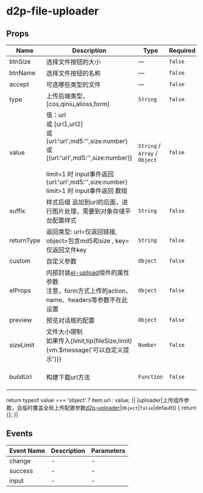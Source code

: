 # d2p-file-uploader

## Props

<!-- @vuese:d2p-file-uploader:props:start -->
|Name|Description|Type|Required|Default|
|---|---|---|---|---|
|btnSize|选择文件按钮的大小|—|`false`|'small'|
|btnName|选择文件按钮的名称|—|`false`|'选择文件'|
|accept|可选哪些类型的文件|—|`false`|-|
|type|上传后端类型，[cos,qiniu,alioss,form]|`String`|`false`|undefined|
|value|值：url<br/>或 [url1,url2]<br/>或 {url:'url',md5:'',size:number}<br/>或 [{url:'url',md5:'',size:number}]<br/><br/>limit=1 时 input事件返回 {url:'url',md5:'',size:number}<br/>limit>1 时 input事件返回 数组<br/>|`String` / `Array` / `Object`|`false`|-|
|suffix|样式后缀 追加到url的后面，进行图片处理，需要到对象存储平台配置样式|`String`|`false`|-|
|returnType|返回类型: url=仅返回链接, object=包含md5和size , key=仅返回文件key|`String`|`false`|'url'|
|custom|自定义参数|`Object`|`false`|-|
|elProps|内部封装[el-upload](https://element.eleme.cn/#/zh-CN/component/upload)组件的属性参数<br/>注意，form方式上传的action、name、headers等参数不在此设置|`Object`|`false`|-|
|preview|预览对话框的配置|`Object`|`false`|-|
|sizeLimit|文件大小限制 <br/>如果传入{limit,tip(fileSize,limit){vm.$message('可以自定义提示')}}|`Number`|`false`|-|
|buildUrl|构建下载url方法|`Function`|`false`|function (value, item) {
  return typeof value === 'object' ? item.url : value;
}|
|uploader|上传组件参数，会临时覆盖全局上传配置参数[d2p-uploader](/guide/extends/uploader.html)|`Object`|`false`|default() {
  return {};
}|

<!-- @vuese:d2p-file-uploader:props:end -->


## Events

<!-- @vuese:d2p-file-uploader:events:start -->
|Event Name|Description|Parameters|
|---|---|---|
|change|-|-|
|success|-|-|
|input|-|-|

<!-- @vuese:d2p-file-uploader:events:end -->


